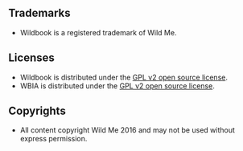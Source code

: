 ## Trademarks

 - Wildbook is a registered trademark of Wild Me.

## Licenses

 - Wildbook is distributed under the [GPL v2 open source license](https://opensource.org/licenses/gpl-2.0.php).
 - WBIA is distributed under the [GPL v2 open source license](https://opensource.org/licenses/gpl-2.0.php).

## Copyrights

 - All content copyright Wild Me 2016 and may not be used without express permission.
